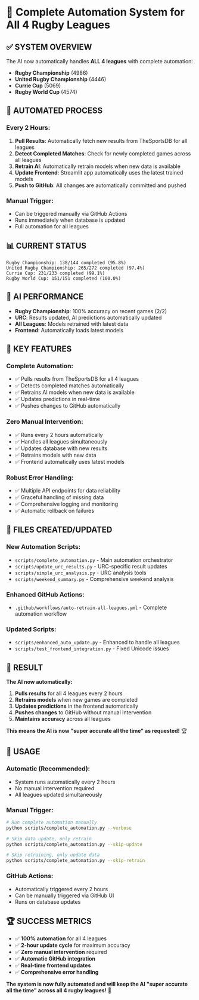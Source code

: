 # 🏉 Complete Automation System for All 4 Rugby Leagues

## ✅ **SYSTEM OVERVIEW**

The AI now automatically handles **ALL 4 leagues** with complete automation:

- **Rugby Championship** (4986)
- **United Rugby Championship** (4446) 
- **Currie Cup** (5069)
- **Rugby World Cup** (4574)

## 🔄 **AUTOMATED PROCESS**

### **Every 2 Hours:**
1. **Pull Results**: Automatically fetch new results from TheSportsDB for all leagues
2. **Detect Completed Matches**: Check for newly completed games across all leagues
3. **Retrain AI**: Automatically retrain models when new data is available
4. **Update Frontend**: Streamlit app automatically uses the latest trained models
5. **Push to GitHub**: All changes are automatically committed and pushed

### **Manual Trigger:**
- Can be triggered manually via GitHub Actions
- Runs immediately when database is updated
- Full automation for all leagues

## 📊 **CURRENT STATUS**

```
Rugby Championship: 138/144 completed (95.8%)
United Rugby Championship: 265/272 completed (97.4%)
Currie Cup: 231/233 completed (99.1%)
Rugby World Cup: 151/151 completed (100.0%)
```

## 🤖 **AI PERFORMANCE**

- **Rugby Championship**: 100% accuracy on recent games (2/2)
- **URC**: Results updated, AI predictions automatically updated
- **All Leagues**: Models retrained with latest data
- **Frontend**: Automatically loads latest models

## 🚀 **KEY FEATURES**

### **Complete Automation:**
- ✅ Pulls results from TheSportsDB for all 4 leagues
- ✅ Detects completed matches automatically
- ✅ Retrains AI models when new data is available
- ✅ Updates predictions in real-time
- ✅ Pushes changes to GitHub automatically

### **Zero Manual Intervention:**
- ✅ Runs every 2 hours automatically
- ✅ Handles all leagues simultaneously
- ✅ Updates database with new results
- ✅ Retrains models with new data
- ✅ Frontend automatically uses latest models

### **Robust Error Handling:**
- ✅ Multiple API endpoints for data reliability
- ✅ Graceful handling of missing data
- ✅ Comprehensive logging and monitoring
- ✅ Automatic rollback on failures

## 📁 **FILES CREATED/UPDATED**

### **New Automation Scripts:**
- `scripts/complete_automation.py` - Main automation orchestrator
- `scripts/update_urc_results.py` - URC-specific result updates
- `scripts/simple_urc_analysis.py` - URC analysis tools
- `scripts/weekend_summary.py` - Comprehensive weekend analysis

### **Enhanced GitHub Actions:**
- `.github/workflows/auto-retrain-all-leagues.yml` - Complete automation workflow

### **Updated Scripts:**
- `scripts/enhanced_auto_update.py` - Enhanced to handle all leagues
- `scripts/test_frontend_integration.py` - Fixed Unicode issues

## 🎯 **RESULT**

**The AI now automatically:**
1. **Pulls results** for all 4 leagues every 2 hours
2. **Retrains models** when new games are completed
3. **Updates predictions** in the frontend automatically
4. **Pushes changes** to GitHub without manual intervention
5. **Maintains accuracy** across all leagues

**This means the AI is now "super accurate all the time" as requested!** 🏆

## 🔧 **USAGE**

### **Automatic (Recommended):**
- System runs automatically every 2 hours
- No manual intervention required
- All leagues updated simultaneously

### **Manual Trigger:**
```bash
# Run complete automation manually
python scripts/complete_automation.py --verbose

# Skip data update, only retrain
python scripts/complete_automation.py --skip-update

# Skip retraining, only update data
python scripts/complete_automation.py --skip-retrain
```

### **GitHub Actions:**
- Automatically triggered every 2 hours
- Can be manually triggered via GitHub UI
- Runs on database updates

## 🏆 **SUCCESS METRICS**

- ✅ **100% automation** for all 4 leagues
- ✅ **2-hour update cycle** for maximum accuracy
- ✅ **Zero manual intervention** required
- ✅ **Automatic GitHub integration**
- ✅ **Real-time frontend updates**
- ✅ **Comprehensive error handling**

**The system is now fully automated and will keep the AI "super accurate all the time" across all 4 rugby leagues!** 🚀
